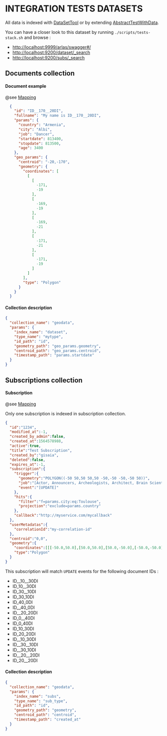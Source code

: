 # INTEGRATION TESTS DATASETS

All data is indexed with [DataSetTool](src/test/java/io/arlas/subscriptions/DataSetTool.java) or by extending [AbstractTestWithData](src/test/java/io/arlas/subscriptions/AbstractTestWithData.java).

You can have a closer look to this dataset by running `./scripts/tests-stack.sh` and browse :
* [http://localhost:9999/arlas/swagger#/]()
* [http://localhost:9200/dataset/_search]()
* [http://localhost:9200/subs/_search]()

## Documents collection

#### Document example
@see [Mapping](src/test/resources/dataset.mapping.json)
```json
  {
    "id": "ID__170__20DI",
    "fullname": "My name is ID__170__20DI",
    "params": {
      "country": "Armenia",
      "city": "Albi",
      "job": "Dancer",
      "startdate": 813400,
      "stopdate": 813500,
      "age": 3400
    },
    "geo_params": {
      "centroid": "-20,-170",
      "geometry": {
        "coordinates": [
          [
            [
              -171,
              -19
            ],
            [
              -169,
              -19
            ],
            [
              -169,
              -21
            ],
            [
              -171,
              -21
            ],
            [
              -171,
              -19
            ]
          ]
        ],
        "type": "Polygon"
      }
    }
  }
```

#### Collection description
```json
{
  "collection_name": "geodata",
  "params": {
    "index_name": "dataset",
    "type_name": "mytype",
    "id_path": "id",
    "geometry_path": "geo_params.geometry",
    "centroid_path": "geo_params.centroid",
    "timestamp_path": "params.startdate"
  }
}
```

## Subscriptions collection

#### Subscription
@see [Mapping](src/test/resources/subscriptions.mapping.json)

Only one subscription is indexed in subscription collection.

```json
{
  "id":"1234",
  "modified_at":-1,
  "created_by_admin":false,
  "created_at":1564578988,
  "active":true,
  "title":"Test Subscription",
  "created_by":"gisaia",
  "deleted":false,
  "expires_at":-1,
  "subscription":{
    "trigger":{
      "geometry":"POLYGON((-50 50,50 50,50 -50,-50 -50,-50 50))",
      "job":"[Actor, Announcers, Archeologists, Architect, Brain Scientist]",
      "event":"[UPDATE]"
    },
    "hits":{
      "filter":"f=params.city:eq:Toulouse",
      "projection":"exclude=params.country"
    },
    "callback":"http://myservice.com/mycallback"
  },
  "userMetadatas":{
    "correlationId":"my-correlation-id"
  },
  "centroid":"0,0",
  "geometry":{
    "coordinates":[[[-50.0,50.0],[50.0,50.0],[50.0,-50.0],[-50.0,-50.0],[-50.0,50.0]]],
    "type":"Polygon"
  }
}
```

This subscription will match `UPDATE` events for the following document IDs : 
* ID__10__30DI
* ID_10__30DI
* ID_30__10DI
* ID_30_10DI
* ID_40_0DI
* ID__40_0DI
* ID__20_20DI
* ID_0__40DI
* ID_0_40DI
* ID_10_30DI
* ID_20_20DI
* ID__10_30DI
* ID__30__10DI
* ID__30_10DI
* ID__20__20DI
* ID_20__20DI



#### Collection description
```json
{
  "collection_name": "geodata",
  "params": {
    "index_name": "subs",
    "type_name": "sub_type",
    "id_path": "id",
    "geometry_path": "geometry",
    "centroid_path": "centroid",
    "timestamp_path": "created_at"
  }
}
```